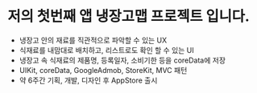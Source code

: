 # 저의 첫번째 앱 냉장고맵 프로젝트 입니다.
- 냉장고 안의 재료를 직관적으로 파악할 수 있는 UX
- 식재료를 내맘대로 배치하고, 리스트로도 확인 할 수 있는 UI
- 냉장고 속 식재료의 제품명, 등록일자, 소비기한 등을 coreData에 저장
- UIKit, coreData, GoogleAdmob, StoreKit, MVC 패턴
- 약 6주간 기획, 개발, 디자인 후 AppStore 출시
